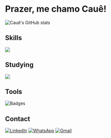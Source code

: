 # Prazer, me chamo Cauê!

![Cauê's GitHub stats](https://github-readme-stats.vercel.app/api?username=cauerg44&show_icons=true&theme=dark)

## Skills
<div align="left" >
  <img src="https://skillicons.dev/icons?i=java,spring,postgresql,mongodb,mysql,git"/>
</div>

## Studying
<div align="left" >
  <img src="https://skillicons.dev/icons?i=javascript,html,css,react,cs,docker"/>
</div>

## Tools
<div align="left">
  <img src="https://skillicons.dev/icons?i=idea,eclipse,vscode,postman" alt="Badges">
</div>


## Contact
<div>
  <a href="https://www.linkedin.com/in/cauegarcia8112004" target="_blank"><img src="https://img.shields.io/badge/LinkedIn-0077B5?style=for-the-badge&logo=linkedin&logoColor=white" alt="LinkedIn"></a>
  <a href="https://wa.me/5571996477382" target="_blank"><img src="https://img.shields.io/badge/WhatsApp-25D366?style=for-the-badge&logo=whatsapp&logoColor=white" alt="WhatsApp"></a>
  <a href="mailto:cauerg7@gmail.com" target="_blank"><img src="https://img.shields.io/badge/Gmail-D14836?style=for-the-badge&logo=gmail&logoColor=white" alt="Gmail"></a>
</div>




